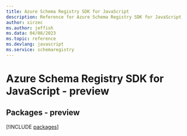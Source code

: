 ```yaml
---
title: Azure Schema Registry SDK for JavaScript
description: Reference for Azure Schema Registry SDK for JavaScript
author: xirzec
ms.author: jeffish
ms.data: 04/08/2023
ms.topic: reference
ms.devlang: javascript
ms.service: schemaregistry
---
```

# Azure Schema Registry SDK for JavaScript - preview
## Packages - preview
[!INCLUDE [packages](schema-registry-index.md)]